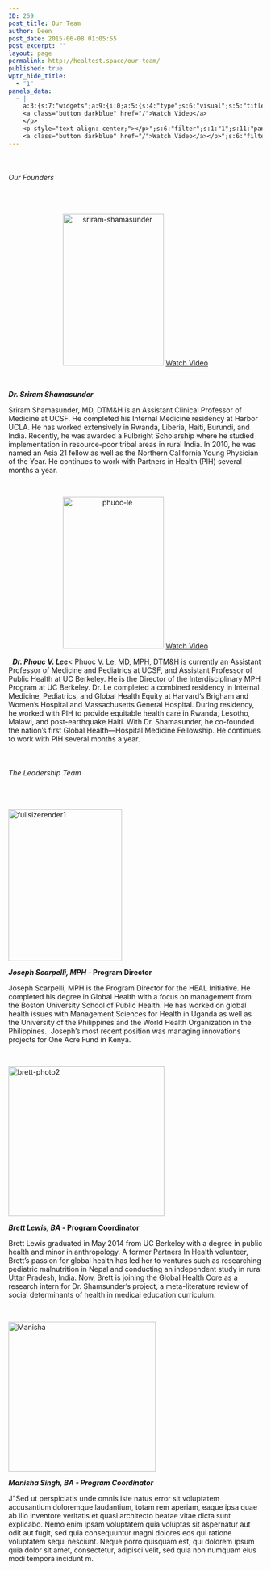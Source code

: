 ```yaml
---
ID: 259
post_title: Our Team
author: Deen
post_date: 2015-06-08 01:05:55
post_excerpt: ""
layout: page
permalink: http://healtest.space/our-team/
published: true
wptr_hide_title:
  - "1"
panels_data:
  - |
    a:3:{s:7:"widgets";a:9:{i:0;a:5:{s:4:"type";s:6:"visual";s:5:"title";s:0:"";s:4:"text";s:47:"<h6 style="text-align: left;">Our Founders</h6>";s:6:"filter";s:1:"1";s:11:"panels_info";a:6:{s:5:"class";s:30:"WP_Widget_Black_Studio_TinyMCE";s:3:"raw";b:0;s:4:"grid";i:0;s:4:"cell";i:1;s:2:"id";i:0;s:5:"style";a:1:{s:18:"background_display";s:4:"tile";}}}i:1;a:5:{s:4:"type";s:4:"html";s:5:"title";s:0:"";s:4:"text";s:399:"<p style="text-align: center;"><a href="http://healtest.space/wp-content/uploads/2015/06/sriram-shamasunder.jpg"><img class=" size-medium wp-image-290 aligncenter" src="http://healtest.space/wp-content/uploads/2015/06/sriram-shamasunder-200x300.jpg" alt="sriram-shamasunder" width="200" height="300" /></a>
    <a class="button darkblue" href="/">Watch Video</a>
    </p>
    <p style="text-align: center;"></p>";s:6:"filter";s:1:"1";s:11:"panels_info";a:6:{s:5:"class";s:30:"WP_Widget_Black_Studio_TinyMCE";s:3:"raw";b:0;s:4:"grid";i:1;s:4:"cell";i:1;s:2:"id";i:1;s:5:"style";a:1:{s:18:"background_display";s:4:"tile";}}}i:2;a:5:{s:4:"type";s:6:"visual";s:5:"title";s:0:"";s:4:"text";s:599:"<p> </p><p><strong><em>Dr. Sriram Shamasunder</em></strong></p><p>Sriram Shamasunder, MD, DTM&amp;H is an Assistant Clinical Professor of Medicine at UCSF. He completed his Internal Medicine residency at Harbor UCLA. He has worked extensively in Rwanda, Liberia, Haiti, Burundi, and India. Recently, he was awarded a Fulbright Scholarship where he studied implementation in resource-poor tribal areas in rural India. In 2010, he was named an Asia 21 fellow as well as the Northern California Young Physician of the Year. He continues to work with Partners in Health (PIH) several months a year.</p>";s:6:"filter";s:1:"1";s:11:"panels_info";a:6:{s:5:"class";s:30:"WP_Widget_Black_Studio_TinyMCE";s:3:"raw";b:0;s:4:"grid";i:1;s:4:"cell";i:2;s:2:"id";i:2;s:5:"style";a:1:{s:18:"background_display";s:4:"tile";}}}i:3;a:5:{s:4:"type";s:4:"html";s:5:"title";s:0:"";s:4:"text";s:332:"<p style="text-align: center;"><a href="http://healtest.space/wp-content/uploads/2015/06/phuoc-le.jpg"><img class=" size-medium wp-image-292 aligncenter" src="http://healtest.space/wp-content/uploads/2015/06/phuoc-le-200x300.jpg" alt="phuoc-le" width="200" height="300" /></a>
    <a class="button darkblue" href="/">Watch Video</a></p>";s:6:"filter";s:1:"1";s:11:"panels_info";a:6:{s:5:"class";s:30:"WP_Widget_Black_Studio_TinyMCE";s:3:"raw";b:0;s:4:"grid";i:1;s:4:"cell";i:4;s:2:"id";i:3;s:5:"style";a:1:{s:18:"background_display";s:4:"tile";}}}i:4;a:5:{s:4:"type";s:6:"visual";s:5:"title";s:0:"";s:4:"text";s:795:"<p> </p><p><strong><em>Dr. Phouc V. Lee</em></strong></p><p>Phuoc V. Le, MD, MPH, DTM&amp;H is currently an Assistant Professor of Medicine and Pediatrics at UCSF, and Assistant Professor of Public Health at UC Berkeley. He is the Director of the Interdisciplinary MPH Program at UC Berkeley. Dr. Le completed a combined residency in Internal Medicine, Pediatrics, and Global Health Equity at Harvard’s Brigham and Women’s Hospital and Massachusetts General Hospital. During residency, he worked with PIH to provide equitable health care in Rwanda, Lesotho, Malawi, and post-earthquake Haiti. With Dr. Shamasunder, he co-founded the nation’s first Global Health—Hospital Medicine Fellowship. He continues to work with PIH several months a year.</p><p style="text-align: center;"> </p>";s:6:"filter";s:1:"1";s:11:"panels_info";a:6:{s:5:"class";s:30:"WP_Widget_Black_Studio_TinyMCE";s:3:"raw";b:0;s:4:"grid";i:1;s:4:"cell";i:5;s:2:"id";i:4;s:5:"style";a:1:{s:18:"background_display";s:4:"tile";}}}i:5;a:5:{s:4:"type";s:6:"visual";s:5:"title";s:0:"";s:4:"text";s:54:"<h6 style="text-align: left;">The Leadership Team</h6>";s:6:"filter";s:1:"1";s:11:"panels_info";a:6:{s:5:"class";s:30:"WP_Widget_Black_Studio_TinyMCE";s:3:"raw";b:0;s:4:"grid";i:2;s:4:"cell";i:1;s:2:"id";i:5;s:5:"style";a:1:{s:18:"background_display";s:4:"tile";}}}i:6;a:5:{s:4:"type";s:6:"visual";s:5:"title";s:0:"";s:4:"text";s:843:"<p><a href="http://healtest.space/wp-content/uploads/2015/06/fullsizerender1.jpg"><img class=" size-medium wp-image-318 aligncenter" src="http://healtest.space/wp-content/uploads/2015/06/fullsizerender1-225x300.jpg" alt="fullsizerender1" width="225" height="300" /></a></p><p><strong><em><b><i>Joseph Scarpelli, MPH - </i></b></em><b>Program Director</b></strong></p><p>Joseph Scarpelli, MPH is the Program Director for the HEAL Initiative. He completed his degree in Global Health with a focus on management from the Boston University School of Public Health. He has worked on global health issues with Management Sciences for Health in Uganda as well as the University of the Philippines and the World Health Organization in the Philippines.  Joseph’s most recent position was managing innovations projects for One Acre Fund in Kenya.</p>";s:6:"filter";s:1:"1";s:11:"panels_info";a:6:{s:5:"class";s:30:"WP_Widget_Black_Studio_TinyMCE";s:3:"raw";b:0;s:4:"grid";i:3;s:4:"cell";i:1;s:2:"id";i:6;s:5:"style";a:1:{s:18:"background_display";s:4:"tile";}}}i:7;a:5:{s:4:"type";s:6:"visual";s:5:"title";s:0:"";s:4:"text";s:860:"<p><a href="http://healtest.space/wp-content/uploads/2015/06/brett-photo2.png"><img class="  wp-image-326 aligncenter" src="http://healtest.space/wp-content/uploads/2015/06/brett-photo2.png" alt="brett-photo2" width="309" height="296" /></a></p><p><strong><em><b><i>Brett Lewis, BA - </i></b></em><b>Program Coordinator</b></strong></p><p>Brett Lewis graduated in May 2014 from UC Berkeley with a degree in public health and minor in anthropology. A former Partners In Health volunteer, Brett’s passion for global health has led her to ventures such as researching pediatric malnutrition in Nepal and conducting an independent study in rural Uttar Pradesh, India. Now, Brett is joining the Global Health Core as a research intern for Dr. Shamsunder’s project, a meta-literature review of social determinants of health in medical education curriculum.</p>";s:6:"filter";s:1:"1";s:11:"panels_info";a:6:{s:5:"class";s:30:"WP_Widget_Black_Studio_TinyMCE";s:3:"raw";b:0;s:4:"grid";i:3;s:4:"cell";i:3;s:2:"id";i:7;s:5:"style";a:1:{s:18:"background_display";s:4:"tile";}}}i:8;a:5:{s:4:"type";s:6:"visual";s:5:"title";s:0:"";s:4:"text";s:852:"<p><a href="http://healtest.space/wp-content/uploads/2015/06/Manisha.jpeg"><img class="  wp-image-329 aligncenter" src="http://healtest.space/wp-content/uploads/2015/06/Manisha-300x300.jpeg" alt="Manisha" width="292" height="296" /></a></p><p><strong><em><b><i>Manisha Singh, BA - Program Coordinator</i></b></em></strong></p><p>J"Sed ut perspiciatis unde omnis iste natus error sit voluptatem accusantium doloremque laudantium, totam rem aperiam, eaque ipsa quae ab illo inventore veritatis et quasi architecto beatae vitae dicta sunt explicabo. Nemo enim ipsam voluptatem quia voluptas sit aspernatur aut odit aut fugit, sed quia consequuntur magni dolores eos qui ratione voluptatem sequi nesciunt. Neque porro quisquam est, qui dolorem ipsum quia dolor sit amet, consectetur, adipisci velit, sed quia non numquam eius modi tempora incidunt m. </p>";s:6:"filter";s:1:"1";s:11:"panels_info";a:6:{s:5:"class";s:30:"WP_Widget_Black_Studio_TinyMCE";s:3:"raw";b:0;s:4:"grid";i:3;s:4:"cell";i:5;s:2:"id";i:8;s:5:"style";a:1:{s:18:"background_display";s:4:"tile";}}}}s:5:"grids";a:4:{i:0;a:2:{s:5:"cells";i:2;s:5:"style";a:1:{s:18:"background_display";s:4:"tile";}}i:1;a:2:{s:5:"cells";i:7;s:5:"style";a:6:{s:6:"gutter";s:2:"0%";s:7:"padding";s:2:"0%";s:11:"row_stretch";s:14:"full-stretched";s:10:"background";s:7:"#f6f6f6";s:27:"background_image_attachment";b:0;s:18:"background_display";s:4:"tile";}}i:2;a:2:{s:5:"cells";i:2;s:5:"style";a:1:{s:18:"background_display";s:4:"tile";}}i:3;a:2:{s:5:"cells";i:7;s:5:"style";a:3:{s:11:"row_stretch";s:14:"full-stretched";s:10:"background";s:7:"#f6f6f6";s:18:"background_display";s:4:"tile";}}}s:10:"grid_cells";a:18:{i:0;a:2:{s:4:"grid";i:0;s:6:"weight";d:0.060227272727281934427967513556723133660852909088134765625;}i:1;a:2:{s:4:"grid";i:0;s:6:"weight";d:0.93977272727271810026650200597941875457763671875;}i:2;a:2:{s:4:"grid";i:1;s:6:"weight";d:0.06785714285711356985597575430801953189074993133544921875;}i:3;a:2:{s:4:"grid";i:1;s:6:"weight";d:0.2178571428570435786209458228768198750913143157958984375;}i:4;a:2:{s:4:"grid";i:1;s:6:"weight";d:0.190584415584038102675634718252695165574550628662109375;}i:5;a:2:{s:4:"grid";i:1;s:6:"weight";d:0.050811688311710158372225265566157759167253971099853515625;}i:6;a:2:{s:4:"grid";i:1;s:6:"weight";d:0.20535714285804107515076566414791159331798553466796875;}i:7;a:2:{s:4:"grid";i:1;s:6:"weight";d:0.19399350649303881422014228519401513040065765380859375;}i:8;a:2:{s:4:"grid";i:1;s:6:"weight";d:0.07353896103901470804320439356160932220518589019775390625;}i:9;a:2:{s:4:"grid";i:2;s:6:"weight";d:0.060227272727281934427967513556723133660852909088134765625;}i:10;a:2:{s:4:"grid";i:2;s:6:"weight";d:0.93977272727271810026650200597941875457763671875;}i:11;a:2:{s:4:"grid";i:3;s:6:"weight";d:0.058766233766129383209175784941180609166622161865234375;}i:12;a:2:{s:4:"grid";i:3;s:6:"weight";d:0.2449105718841224632598141397465951740741729736328125;}i:13;a:2:{s:4:"grid";i:3;s:6:"weight";d:0.078503075871539262919895918457768857479095458984375;}i:14;a:2:{s:4:"grid";i:3;s:6:"weight";d:0.24983481430812493062632029250380583107471466064453125;}i:15;a:2:{s:4:"grid";i:3;s:6:"weight";d:0.050452836637025232080500103393205790780484676361083984375;}i:16;a:2:{s:4:"grid";i:3;s:6:"weight";d:0.256493506494128220563055720049305818974971771240234375;}i:17;a:2:{s:4:"grid";i:3;s:6:"weight";d:0.061038961038930521219025848722594673745334148406982421875;}}}
---
```

&nbsp;
<h6 style="text-align: left;">Our Founders</h6>
&nbsp;
<p style="text-align: center;"><a href="http://healtest.space/wp-content/uploads/2015/06/sriram-shamasunder.jpg"><img class=" size-medium wp-image-290 aligncenter" src="http://healtest.space/wp-content/uploads/2015/06/sriram-shamasunder-200x300.jpg" alt="sriram-shamasunder" width="200" height="300" /></a> <a class="button darkblue" href="/">Watch Video</a></p>
&nbsp;

<strong><em>Dr. Sriram Shamasunder</em></strong>

Sriram Shamasunder, MD, DTM&amp;H is an Assistant Clinical Professor of Medicine at UCSF. He completed his Internal Medicine residency at Harbor UCLA. He has worked extensively in Rwanda, Liberia, Haiti, Burundi, and India. Recently, he was awarded a Fulbright Scholarship where he studied implementation in resource-poor tribal areas in rural India. In 2010, he was named an Asia 21 fellow as well as the Northern California Young Physician of the Year. He continues to work with Partners in Health (PIH) several months a year.

&nbsp;
<p style="text-align: center;"><a href="http://healtest.space/wp-content/uploads/2015/06/phuoc-le.jpg"><img class=" size-medium wp-image-292 aligncenter" src="http://healtest.space/wp-content/uploads/2015/06/phuoc-le-200x300.jpg" alt="phuoc-le" width="200" height="300" /></a> <a class="button darkblue" href="/">Watch Video</a></p>
  <strong><em>Dr. Phouc V. Lee</em></strong>&lt; Phuoc V. Le, MD, MPH, DTM&amp;H is currently an Assistant Professor of Medicine and Pediatrics at UCSF, and Assistant Professor of Public Health at UC Berkeley. He is the Director of the Interdisciplinary MPH Program at UC Berkeley. Dr. Le completed a combined residency in Internal Medicine, Pediatrics, and Global Health Equity at Harvard’s Brigham and Women’s Hospital and Massachusetts General Hospital. During residency, he worked with PIH to provide equitable health care in Rwanda, Lesotho, Malawi, and post-earthquake Haiti. With Dr. Shamasunder, he co-founded the nation’s first Global Health—Hospital Medicine Fellowship. He continues to work with PIH several months a year.

&nbsp;
<h6 style="text-align: left;">The Leadership Team</h6>
&nbsp;

<a href="http://healtest.space/wp-content/uploads/2015/06/fullsizerender1.jpg"><img class=" size-medium wp-image-318 aligncenter" src="http://healtest.space/wp-content/uploads/2015/06/fullsizerender1-225x300.jpg" alt="fullsizerender1" width="225" height="300" /></a>

<strong><em><b><i>Joseph Scarpelli, MPH - </i></b></em><b>Program Director</b></strong>

Joseph Scarpelli, MPH is the Program Director for the HEAL Initiative. He completed his degree in Global Health with a focus on management from the Boston University School of Public Health. He has worked on global health issues with Management Sciences for Health in Uganda as well as the University of the Philippines and the World Health Organization in the Philippines.  Joseph’s most recent position was managing innovations projects for One Acre Fund in Kenya.

&nbsp;

<a href="http://healtest.space/wp-content/uploads/2015/06/brett-photo2.png"><img class="  wp-image-326 aligncenter" src="http://healtest.space/wp-content/uploads/2015/06/brett-photo2.png" alt="brett-photo2" width="309" height="296" /></a>

<strong><em><b><i>Brett Lewis, BA - </i></b></em><b>Program Coordinator</b></strong>

Brett Lewis graduated in May 2014 from UC Berkeley with a degree in public health and minor in anthropology. A former Partners In Health volunteer, Brett’s passion for global health has led her to ventures such as researching pediatric malnutrition in Nepal and conducting an independent study in rural Uttar Pradesh, India. Now, Brett is joining the Global Health Core as a research intern for Dr. Shamsunder’s project, a meta-literature review of social determinants of health in medical education curriculum.

&nbsp;

<a href="http://healtest.space/wp-content/uploads/2015/06/Manisha.jpeg"><img class="  wp-image-329 aligncenter" src="http://healtest.space/wp-content/uploads/2015/06/Manisha-300x300.jpeg" alt="Manisha" width="292" height="296" /></a>

<strong><em><b><i>Manisha Singh, BA - Program Coordinator</i></b></em></strong>

J"Sed ut perspiciatis unde omnis iste natus error sit voluptatem accusantium doloremque laudantium, totam rem aperiam, eaque ipsa quae ab illo inventore veritatis et quasi architecto beatae vitae dicta sunt explicabo. Nemo enim ipsam voluptatem quia voluptas sit aspernatur aut odit aut fugit, sed quia consequuntur magni dolores eos qui ratione voluptatem sequi nesciunt. Neque porro quisquam est, qui dolorem ipsum quia dolor sit amet, consectetur, adipisci velit, sed quia non numquam eius modi tempora incidunt m.

&nbsp;